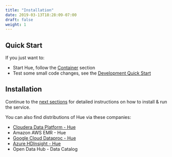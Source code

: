 ```yaml
---
title: "Installation"
date: 2019-03-13T18:28:09-07:00
draft: false
weight: 1
---
```


## Quick Start

If you just want to:

* Start Hue, follow the [Container](/administrator/installation/cloud/) section
* Test some small code changes, see the [Development Quick Start](https://github.com/cloudera/hue#getting-started)


## Installation

Continue to the [next sections](/administrator/installation/dependencies/) for detailed instructions on how to install & run the service.

You can also find distributions of Hue via these companies:

* [Cloudera Data Platform - Hue](https://www.cloudera.com/products/cloudera-data-platform.html)
* Amazon AWS EMR - Hue
* [Google Cloud Dataproc - Hue](https://github.com/GoogleCloudPlatform/dataproc-initialization-actions/tree/master/hue)
* [Azure HDInsight - Hue](https://docs.microsoft.com/en-us/azure/hdinsight/hdinsight-hadoop-hue-linux)
* Open Data Hub - Data Catalog
